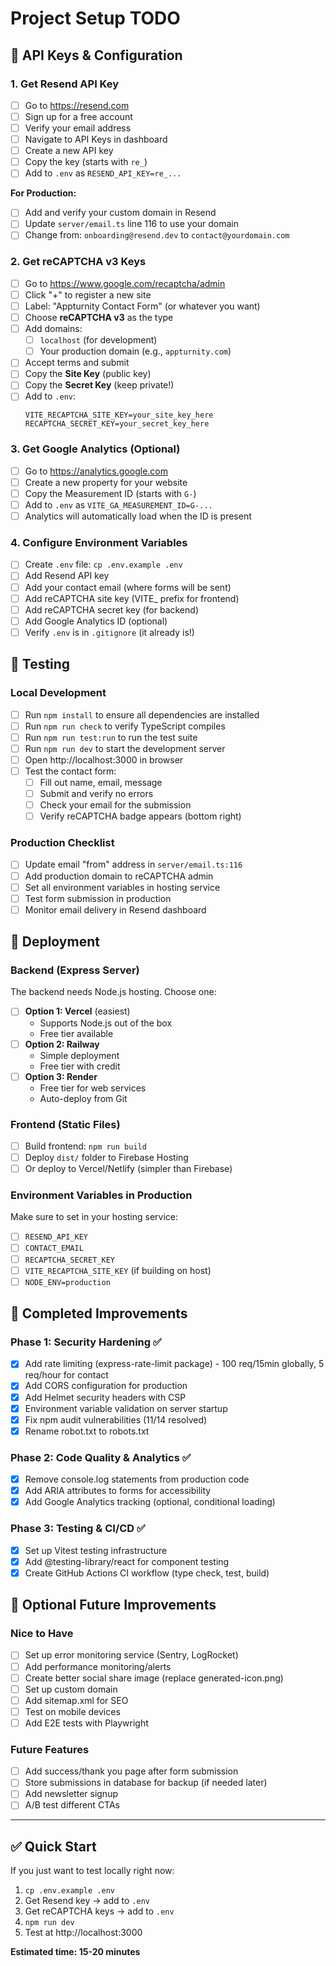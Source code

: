 # Project Setup TODO

## 🔑 API Keys & Configuration

### 1. Get Resend API Key
- [ ] Go to https://resend.com
- [ ] Sign up for a free account
- [ ] Verify your email address
- [ ] Navigate to API Keys in dashboard
- [ ] Create a new API key
- [ ] Copy the key (starts with `re_`)
- [ ] Add to `.env` as `RESEND_API_KEY=re_...`

**For Production:**
- [ ] Add and verify your custom domain in Resend
- [ ] Update `server/email.ts` line 116 to use your domain
- [ ] Change from: `onboarding@resend.dev` to `contact@yourdomain.com`

### 2. Get reCAPTCHA v3 Keys
- [ ] Go to https://www.google.com/recaptcha/admin
- [ ] Click "+" to register a new site
- [ ] Label: "Appturnity Contact Form" (or whatever you want)
- [ ] Choose **reCAPTCHA v3** as the type
- [ ] Add domains:
  - [ ] `localhost` (for development)
  - [ ] Your production domain (e.g., `appturnity.com`)
- [ ] Accept terms and submit
- [ ] Copy the **Site Key** (public key)
- [ ] Copy the **Secret Key** (keep private!)
- [ ] Add to `.env`:
  ```
  VITE_RECAPTCHA_SITE_KEY=your_site_key_here
  RECAPTCHA_SECRET_KEY=your_secret_key_here
  ```

### 3. Get Google Analytics (Optional)
- [ ] Go to https://analytics.google.com
- [ ] Create a new property for your website
- [ ] Copy the Measurement ID (starts with `G-`)
- [ ] Add to `.env` as `VITE_GA_MEASUREMENT_ID=G-...`
- [ ] Analytics will automatically load when the ID is present

### 4. Configure Environment Variables
- [ ] Create `.env` file: `cp .env.example .env`
- [ ] Add Resend API key
- [ ] Add your contact email (where forms will be sent)
- [ ] Add reCAPTCHA site key (VITE_ prefix for frontend)
- [ ] Add reCAPTCHA secret key (for backend)
- [ ] Add Google Analytics ID (optional)
- [ ] Verify `.env` is in `.gitignore` (it already is!)

## 🧪 Testing

### Local Development
- [ ] Run `npm install` to ensure all dependencies are installed
- [ ] Run `npm run check` to verify TypeScript compiles
- [ ] Run `npm run test:run` to run the test suite
- [ ] Run `npm run dev` to start the development server
- [ ] Open http://localhost:3000 in browser
- [ ] Test the contact form:
  - [ ] Fill out name, email, message
  - [ ] Submit and verify no errors
  - [ ] Check your email for the submission
  - [ ] Verify reCAPTCHA badge appears (bottom right)

### Production Checklist
- [ ] Update email "from" address in `server/email.ts:116`
- [ ] Add production domain to reCAPTCHA admin
- [ ] Set all environment variables in hosting service
- [ ] Test form submission in production
- [ ] Monitor email delivery in Resend dashboard

## 🚀 Deployment

### Backend (Express Server)
The backend needs Node.js hosting. Choose one:
- [ ] **Option 1: Vercel** (easiest)
  - Supports Node.js out of the box
  - Free tier available
- [ ] **Option 2: Railway**
  - Simple deployment
  - Free tier with credit
- [ ] **Option 3: Render**
  - Free tier for web services
  - Auto-deploy from Git

### Frontend (Static Files)
- [ ] Build frontend: `npm run build`
- [ ] Deploy `dist/` folder to Firebase Hosting
- [ ] Or deploy to Vercel/Netlify (simpler than Firebase)

### Environment Variables in Production
Make sure to set in your hosting service:
- [ ] `RESEND_API_KEY`
- [ ] `CONTACT_EMAIL`
- [ ] `RECAPTCHA_SECRET_KEY`
- [ ] `VITE_RECAPTCHA_SITE_KEY` (if building on host)
- [ ] `NODE_ENV=production`

## 📝 Completed Improvements

### Phase 1: Security Hardening ✅
- [x] Add rate limiting (express-rate-limit package) - 100 req/15min globally, 5 req/hour for contact
- [x] Add CORS configuration for production
- [x] Add Helmet security headers with CSP
- [x] Environment variable validation on server startup
- [x] Fix npm audit vulnerabilities (11/14 resolved)
- [x] Rename robot.txt to robots.txt

### Phase 2: Code Quality & Analytics ✅
- [x] Remove console.log statements from production code
- [x] Add ARIA attributes to forms for accessibility
- [x] Add Google Analytics tracking (optional, conditional loading)

### Phase 3: Testing & CI/CD ✅
- [x] Set up Vitest testing infrastructure
- [x] Add @testing-library/react for component testing
- [x] Create GitHub Actions CI workflow (type check, test, build)

## 📝 Optional Future Improvements

### Nice to Have
- [ ] Set up error monitoring service (Sentry, LogRocket)
- [ ] Add performance monitoring/alerts
- [ ] Create better social share image (replace generated-icon.png)
- [ ] Set up custom domain
- [ ] Add sitemap.xml for SEO
- [ ] Test on mobile devices
- [ ] Add E2E tests with Playwright

### Future Features
- [ ] Add success/thank you page after form submission
- [ ] Store submissions in database for backup (if needed later)
- [ ] Add newsletter signup
- [ ] A/B test different CTAs

---

## ✅ Quick Start

If you just want to test locally right now:

1. `cp .env.example .env`
2. Get Resend key → add to `.env`
3. Get reCAPTCHA keys → add to `.env`
4. `npm run dev`
5. Test at http://localhost:3000

**Estimated time: 15-20 minutes**
